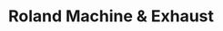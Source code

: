 ---
title: "Roland Machine & Exhaust"
url: /hazel-green/roland-machine-and-exhaust/
shop: car repair
---